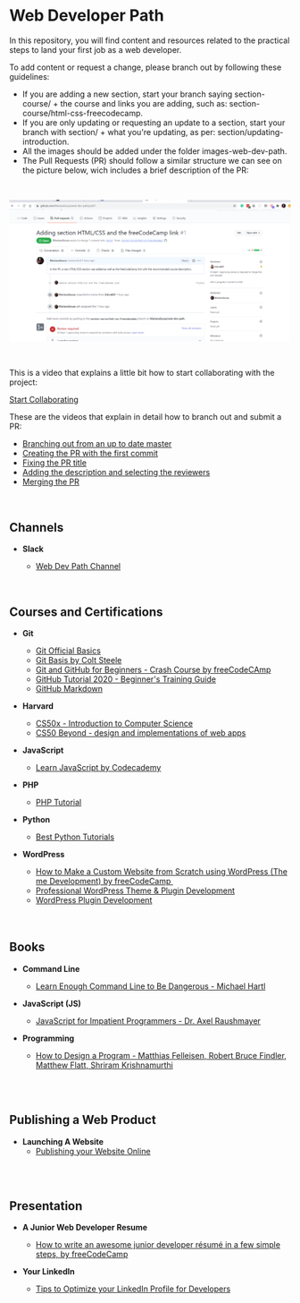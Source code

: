 # Web Developer Path

In this repository, you will find content and resources related to the practical steps to land your first job as a web developer.

To add content or request a change, please branch out by following these guidelines:

- If you are adding a new section, start your branch saying section-course/ + the course and links you are adding, such as: section-course/html-css-freecodecamp.
- If you are only updating or requesting an update to a section, start your branch with section/ + what you're updating, as per: section/updating-introduction.
- All the images should be added under the folder images-web-dev-path.
- The Pull Requests (PR) should follow a similar structure we can see on the picture below, wich includes a brief description of the PR:

<br />

![PR example](/images-web-dev-path/pr-example.png)

<br />

This is a video that explains a little bit how to start collaborating with the project:

[Start Collaborating](https://www.loom.com/share/fbe2c01a963c4885815391d671f35321?fbclid=IwAR1bI2VdRntQhK37dpRI3LS_YPWDmVk-n8yLTYqKlq-v7QP6cNgkaP5Nqe0)

These are the videos that explain in detail how to branch out and submit a PR:

- [Branching out from an up to date master](https://www.loom.com/share/77c3bea45d86428a86c897ac3ccaacc4)
- [Creating the PR with the first commit](https://www.loom.com/share/04e326b873db4af7a4ce86c74183d554)
- [Fixing the PR title](https://www.loom.com/share/58feae54c4d04a2e908d5fe41dc262e9)
- [Adding the description and selecting the reviewers](https://www.loom.com/share/bf775cb7503c42129ab5f7715b094c53)
- [Merging the PR](https://www.loom.com/share/de0eaa9cdcd34d8bac491cd8955f4883)

<br />

## Channels

- **Slack**

  - [Web Dev Path Channel](https://join.slack.com/t/webdevpath/shared_invite/zt-je2zuuja-zlQr2_YpFP_9zuyGcKeYGg)

<br />

## Courses and Certifications

- **Git**

  - [Git Official Basics](https://git-scm.com/book/en/v2)
  - [Git Basis by Colt Steele](https://www.youtube.com/watch?v=USjZcfj8yxE&t=14s)
  - [Git and GitHub for Beginners - Crash Course by freeCodeCAmp](https://www.youtube.com/watch?v=RGOj5yH7evk)
  - [GitHub Tutorial 2020 - Beginner's Training Guide](https://www.youtube.com/watch?v=iv8rSLsi1xo)
  - [GitHub Markdown](https://guides.github.com/features/mastering-markdown/)

* **Harvard**
    - [CS50x - Introduction to Computer Science](https://cs50.harvard.edu/x/2020/)
    - [CS50 Beyond - design and implementations of web apps](https://cs50.harvard.edu/beyond/2019/)

* **JavaScript**
    - [Learn JavaScript by Codecademy](https://www.codecademy.com/learn/introduction-to-javascript)

* **PHP**
  - [PHP Tutorial](https://www.w3schools.com/php/DEFAULT.asp)

* **Python**
  - [Best Python Tutorials](https://www.freecodecamp.org/news/best-python-tutorial/)

- **WordPress**
  - [How to Make a Custom Website from Scratch using WordPress (Theme Development) by freeCodeCamp ](https://youtu.be/KibbYf9avko)
  - [Professional WordPress Theme & Plugin Development](https://www.udemy.com/course/photoshop-psd-to-wordpress-theme-development-from-scratch/) 
  - [WordPress Plugin Development](https://youtu.be/mm9aQiLEa10)
  
  <br />
  <br />

## Books

- **Command Line**

  - [Learn Enough Command Line to Be Dangerous - Michael Hartl](https://www.learnenough.com/command-line-tutorial/basics)

- **JavaScript (JS)**

  - [JavaScript for Impatient Programmers - Dr. Axel Raushmayer](https://exploringjs.com/impatient-js/index.html)

- **Programming**
  - [How to Design a Program - Matthias Felleisen, Robert Bruce Findler, Matthew Flatt, Shriram Krishnamurthi](https://htdp.org/2020-5-6/Book/index.html)

<br />
<br />

## Publishing a Web Product

- **Launching A Website**
  - [Publishing your Website Online](https://youtu.be/NQP89ish9t8)
  
<br />
<br />

## Presentation

- **A Junior Web Developer Resume**
  - [How to write an awesome junior developer résumé in a few simple steps, by freeCodeCamp](https://www.freecodecamp.org/news/how-to-write-an-awesome-junior-developer-resume-in-a-few-simple-steps-316010db80ec/)

- **Your LinkedIn**
  - [Tips to Optimize your LinkedIn Profile for Developers](https://www.samanthaming.com/blog/tips-to-optimize-your-linkedin-profile-for-developers/)

<br />
<br />

